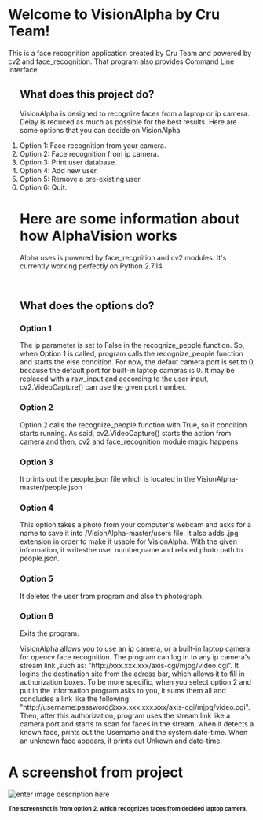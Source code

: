 <h1 id="welcome-to-visionalpha-by-cru-team">Welcome to VisionAlpha by Cru Team!</h1>
<p>This is a face recognition application created by Cru Team and powered by cv2 and face_recognition. That program also provides Command Line Interface.</p>
<ol>
  <h2>What does this project do?</h2>
  <p>  VisionAlpha is designed to recognize faces from a laptop or ip camera. Delay is reduced as much as possible for the best results. Here are some options that you can decide on VisionAlpha</p>
<li>Option 1: Face recognition from your camera.</li>
<li>Option 2: Face recognition from ip camera.</li>
<li>Option 3: Print user database.</li>
<li>Option 4: Add new user.</li>
<li>Option 5: Remove a pre-existing user.</li>
<li>Option 6: Quit.</li>
   <h1>Here are some information about how AlphaVision works</h1>
  <p>Alpha uses is powered by face_recgnition and cv2 modules. It's currently working perfectly on Python 2.7.14.</p>
    <br>
    <h2>What does the options do?</h2>
  <h3>Option 1</h3>
  <p>The ip parameter is set to False in the recognize_people function. So, when Option 1 is called, program calls the 
  recognize_people function and starts the else condition. For now, the defaut camera port is set to 0, because the 
  default port for built-in laptop cameras is 0. It may be replaced with a raw_input and according to the user input, cv2.VideoCapture() can use the given port number.</p>
  <h3>Option 2</h3>
    <p>Option 2 calls the recognize_people function with True, so if condition starts running. As said, cv2.VideoCapture() starts the action from camera and then, cv2 and face_recognition module magic happens.</p>
  <h3>Option 3</h3>
  <p>It prints out the people.json file which is located in the VisionAlpha-master/people.json</p>
  <h3>Option 4</h3>
  <p>This option takes a photo from your computer's webcam and asks for a name to save it into /VisionAlpha-master/users file. It also adds .jpg extension in order to make it usable for VisionAlpha. With the given information, it writesthe user number,name and related photo path to people.json.</p>
  <h3>Option 5</h3>
  <p>It deletes the user from program and also th photograph.</p>
  <h3>Option 6</h3>
  <p>Exits the program.</p>
<p>  VisionAlpha allows you to use an ip camera, or a built-in laptop camera for opencv face recognition. The program can log in to any ip camera's stream link ,such as: "http://xxx.xxx.xxx/axis-cgi/mjpg/video.cgi". It logins the destination site from the adress bar, which allows it to fill in authorization boxes. To be more specific, when you select option 2 and put in the information program asks to you, it sums them all and concludes a link like the following: "http://username:password@xxx.xxx.xxx.xxx/axis-cgi/mjpg/video.cgi". Then, after this authorization, program uses the stream link like a camera port and starts to scan for faces in the stream, when it detects a known face, prints out the Username and the system date-time. When an unknown face appears, it prints out Unkown and date-time.</p> 
</ol>
<h1 id="example">A screenshot from project</h1>
<p><img src="https://github.com/hmertuygun/VisionAlpha/blob/master/example.jpg?raw=true" alt="enter image description here"></p>
<sup><b>The screenshot is from option 2, which recognizes faces from decided laptop camera.</b></sup>


